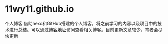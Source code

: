# 11wy11.github.io
个人博客
借助hexo和GitHub搭建的个人博客，将之前学习的内容以及项目中的技术进行总结。可以通过[博客地址](http://11wy11.github.io)访问查看相关博客。目前更新文章较少，笔者会尽快更新
